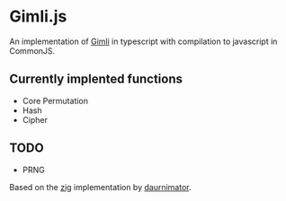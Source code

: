 # Gimli.js

An implementation of [Gimli][gimli] in typescript with compilation to javascript in CommonJS.


## Currently implented functions

* Core Permutation
* Hash
* Cipher

## TODO

* PRNG

Based on the [zig][zig] implementation by [daurnimator][daurnimator].

[gimli]: https://gimli.cr.yp.to
[zig]: https://github.com/ziglang/zig
[daurnimator]: https://github.com/daurnimator
